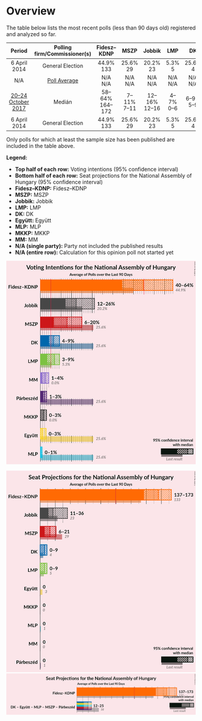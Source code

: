 # Overview

The table below lists the most recent polls (less than 90 days old) registered and analyzed so far.

| Period     | Polling firm/Commissioner(s) | Fidesz–KDNP | MSZP | Jobbik | LMP | DK | Együtt | MLP | MKKP | MM |
|:----------:|:----------------------------:|:--:|:--:|:--:|:--:|:--:|:--:|:--:|:--:|:--:|
| 6 April 2014 | General Election | 44.9% <br> 133 | 25.6% <br> 29 | 20.2% <br> 23 | 5.3% <br> 5 | 25.6% <br> 4 | 25.6% <br> 3 | 0.0% <br> 0 | 0.0% <br> 0 | 0.0% <br> 0 |
| N/A | [Poll Average](average.html) | N/A <br> N/A | N/A <br> N/A | N/A <br> N/A | N/A <br> N/A | N/A <br> N/A | N/A <br> N/A | N/A <br> N/A | N/A <br> N/A | N/A <br> N/A |
| [20–24 October 2017](2017-10-24-Medián.html) | Medián | 58–64% <br> 164–172 | 7–11% <br> 7–11 | 12–16% <br> 12–16 | 4–7% <br> 0–6 | 6–9% <br> 5–9 | 1–2% <br> 0 | 0% <br> 0 | 1–3% <br> 0 | 1–2% <br> 0 |
| 6 April 2014 | General Election | 44.9% <br> 133 | 25.6% <br> 29 | 20.2% <br> 23 | 5.3% <br> 5 | 25.6% <br> 4 | 25.6% <br> 3 | 0.0% <br> 0 | 0.0% <br> 0 | 0.0% <br> 0 |

Only polls for which at least the sample size has been published are included in the table above.

**Legend:**
+ **Top half of each row:** Voting intentions (95% confidence interval)
+ **Bottom half of each row:** Seat projections for the National Assembly of Hungary (95% confidence interval)
+ **Fidesz–KDNP:** Fidesz–KDNP
+ **MSZP:** MSZP
+ **Jobbik:** Jobbik
+ **LMP:** LMP
+ **DK:** DK
+ **Együtt:** Együtt
+ **MLP:** MLP
+ **MKKP:** MKKP
+ **MM:** MM
+ **N/A (single party):** Party not included the published results
+ **N/A (entire row):** Calculation for this opinion poll not started yet


![Graph with voting intentions not yet produced](average.png "Voting Intentions")

![Graph with seats not yet produced](average-seats.png "Seats")
![Graph with coalitions seats not yet produced](average-coalitions-seats.png "Coalitions Seats")
